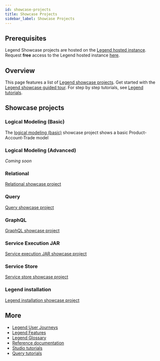 ```yaml
---
id: showcase-projects
title: Showcase Projects
sidebar_label: Showcase Projects
---
```


## Prerequisites 

Legend Showcase projects are hosted on the [Legend hosted instance](https://finos.org/legend). Request **free** access to the Legend hosted instance [here](https://finos.org/legend).

## Overview

This page features a list of [Legend showcase projects](https://gitlab.com/finosfoundation/legend/showcase). Get started with the [Legend showcase guided tour](https://gitlab.com/finosfoundation/legend/showcase/legend-showcase-project-guided-tour). For step by step tutorials, see [Legend tutorials](../tutorials/studio-workspace.md).

## Showcase projects

### Logical Modeling (Basic)

The [logical modeling (basic)](https://legend-acct.finos.org/studio/view/UAT-40953672) showcase project shows a basic Product-Account-Trade model

### Logical Modeling (Advanced)

_Coming soon_

### Relational

[Relational showcase project](https://gitlab.com/finosfoundation/legend/showcase/legend-showcase-relational-mapping)

### Query

[Query showcase project](https://gitlab.com/finosfoundation/legend/showcase/legend-query-demo)

### GraphQL 

[GraphQL showcase project](https://gitlab.com/finosfoundation/legend/showcase/legend-graphql-showcase)

### Service Execution JAR

[Service execution JAR showcase project](https://github.com/finos/legend/tree/service-exec-jar-example/examples/service-execution-jar)

### Service Store

[Service store showcase project](https://gitlab.com/finosfoundation/legend/showcase/legend-showcase-service-store)

### Legend installation
[Legend installation showcase project](https://gitlab.com/finosfoundation/legend/showcase/InstallerDemo)

## More
- [Legend User Journeys](../user-journeys/build-data-model.md)
- [Legend Features](../overview/legend-features.md)
- [Legend Glossary](../overview/legend-glossary.md)
- [Reference documentation](../reference/legend-language.md)
- [Studio tutorials](../tutorials/studio-workspace.md)
- [Query tutorials](../tutorials/query-builder.md)

